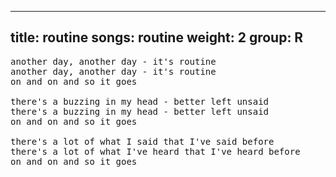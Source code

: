 
---
title: routine
songs: routine
weight: 2
group: R
---
<pre>
another day, another day - it's routine
another day, another day - it's routine
on and on and so it goes

there's a buzzing in my head - better left unsaid
there's a buzzing in my head - better left unsaid
on and on and so it goes

there's a lot of what I said that I've said before
there's a lot of what I've heard that I've heard before
on and on and so it goes
</pre>
